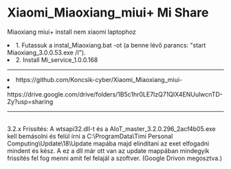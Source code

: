 # Xiaomi_Miaoxiang_miui+ Mi Share
Miaoxiang miui+ install nem xiaomi laptophoz

<li>1. Futassuk a  instal_Miaoxiang.bat -ot (a benne lévő parancs: "start Miaoxiang_3.0.0.53.exe /I").
<li>2. Install Mi_service_1.0.0.168
<hr>
<li>https://github.com/Koncsik-cyber/Xiaomi_Miaoxiang_miui-
<li>https://drive.google.com/drive/folders/1B5c1hr0LE7lzQ71QIX4ENUulwcnTD-Zy?usp=sharing
<hr>
<br>3.2.x Frissítés:
A wtsapi32.dll-t és a AIoT_master_3.2.0.296_2acf4b05.exe kell bemásolni és felül írni a C:\ProgramData\Timi Personal Computing\Update\18\Update mapába majd elindítani az exet elfogadni mindent és kész.
A ez a dll már ott van az update mappában mindegyik frissítés fel fog menni amit fel felajál a szoftver. (Google Drivon megosztva.)
